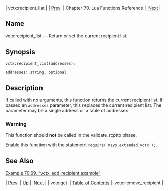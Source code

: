| vctx:recipient_list |
| [Prev](lua.ref.vctx_get)  | Chapter 70. Lua Functions Reference |  [Next](lua.ref.vctx_remove_recipient) |

<a name="lua.ref.vctx_recipient_list"></a>
## Name

vctx:recipient_list — Return or set the current recipient list

<a name="idp19278912"></a>
## Synopsis

`vctx:recipient_list(addresses);`

`addresses: string, optional`<a name="idp19281856"></a>
## Description

If called with no arguments, this function returns the current recipient list. If passed an `addresses` parameter, this replaces the current recipient list. The parameter may be a single address or a table of addresses.

### Warning

This function should **not** be called in the validate_rcptto phase.

Enable this function with the statement `require('msys.extended.vctx');`.

<a name="idp19286960"></a>
## See Also

[Example 70.69, “vctx_add_recipient example”](lua.ref.vctx_add_recipient#lua.ref.vctx_add_recipient.example "Example 70.69. vctx_add_recipient example")

| [Prev](lua.ref.vctx_get)  | [Up](lua.function.details) |  [Next](lua.ref.vctx_remove_recipient) |
| vctx:get  | [Table of Contents](index) |  vctx:remove_recipient |

